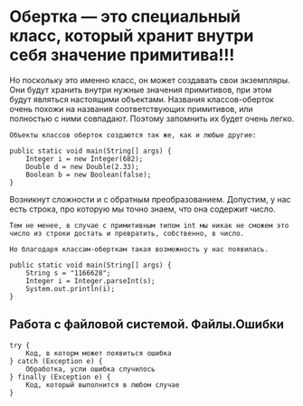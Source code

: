 # Обертка — это специальный класс, который хранит внутри себя значение примитива!!!

Но поскольку это именно класс, он может создавать свои экземпляры. Они будут хранить внутри нужные значения примитивов, при этом будут являться настоящими объектами.
Названия классов-оберток очень похожи на названия соответствующих примитивов, или полностью с ними совпадают. Поэтому запомнить их будет очень легко.

```
Объекты классов оберток создаются так же, как и любые другие:

public static void main(String[] args) {
    Integer i = new Integer(682);
    Double d = new Double(2.33);
    Boolean b = new Boolean(false);
}
```
Возникнут сложности и с обратным преобразованием.
Допустим, у нас есть строка, про которую мы точно знаем, что она содержит число.

```Тем не менее, в случае с примитивным типом int мы никак не сможем это число из строки достать и превратить, собственно, в число.```

```
Но благодаря классам-оберткам такая возможность у нас появилась.

public static void main(String[] args) {
    String s = "1166628";
    Integer i = Integer.parseInt(s);
    System.out.println(i);
}
```

## Работа с файловой системой. Файлы.Ошибки

```
try {
    Код, в которм может появиться ошибка
} catch (Exception e) {
    Обработка, усли ошибка случилось
} finally (Exception e) {
    Код, который выполнится в любом случае
}
```
